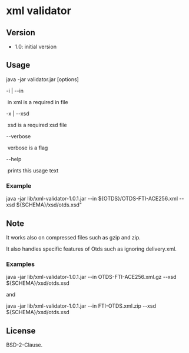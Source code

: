 # xml validator
## Version 
* 1.0: initial version

## Usage

java -jar validator.jar [options]

  -i <file> | --in <file>

​        in xml is a required in file

  -x <file> | --xsd <file>

​        xsd is a required xsd file

  --verbose

​        verbose is a flag

  --help

​        prints this usage text

### Example

java -jar lib/xml-validator-1.0.1.jar --in ${OTDS}/OTDS-FTI-ACE256.xml --xsd ${SCHEMA}/xsd/otds.xsd"

## Note

It works also on compressed files such as gzip and zip. 

It also handles specific features of Otds such as ignoring delivery.xml.

### Examples

 java -jar lib/xml-validator-1.0.1.jar --in OTDS-FTI-ACE256.xml.gz  --xsd ${SCHEMA}/xsd/otds.xsd

and

 java -jar lib/xml-validator-1.0.1.jar --in FTI-OTDS.xml.zip  --xsd ${SCHEMA}/xsd/otds.xsd

## License

BSD-2-Clause.
